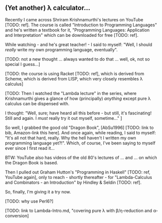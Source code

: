 ## (Yet another) λ calculator...

Recently I came across Shriram Krishnamurthi's lectures on YouTube [TODO: ref].
The course is called "Introduction to Programming Languages"
and he's written a textbook for it, "Programming Languages: Application and Interpretation" which can be downloaded for free [TODO: ref].

While watching - and he's great teacher! - I said to myself: "Well, I should *really*
write my own programming language, eventually".

[TODO: not a new thought ... always wanted to do that ... well, ok, not so special I guess...]

[TODO: the course is using Racket [TODO: ref], 
which is derived from Scheme, 
which is derived from LISP,
which very closely resembles λ calculus]

[TODO: Then I watched the "Lambda lecture" in the series, 
where Krishnamurthi gives a glance of how (principally) *anything* except pure λ calculus can be dispensed with.

I thought: "Well, sure; have heard all this before - but still, it's fascinating! Still and again. I *must* really try it out myself, sometime..."
]

So well, I grabbed the good old "Dragon Book", [AbSu1996] [TODO: link to bib, Amazon-link this here].
And once again, while reading, I said to myself: "It's all not that hard, really. Why the hell haven't I written
my own programming language yet?!".
Which, of course, I've been saying to myself ever since I first read it...

BTW: YouTube also has videos of the old 80's lectures of ... and ... on which the Dragon
Book is based.

Then I pulled out Graham Hutton's "Programming in Haskell" [TODO: ref, YouTube again],
only to reach - shortly thereafter - for 
"Lambda-Calculus and Combinators - an Introduction" by Hindley & Seldin [TODO: ref].

So, finally, I'm giving it a try now. 

[TODO: why use Perl6?]

[TODO: link to Lambda-Intro.md, "covering pure λ with β/η-reduction and α-conversion]
